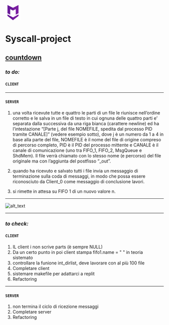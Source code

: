 ![alt text](https://github.com/adam-p/markdown-here/raw/master/src/common/images/icon48.png "Logo Title Text 1")

# Syscall-project 
[countdown](https://free.timeanddate.com/countdown/i8aabgkf/n2177/cf101/cm0/cu4/ct0/cs0/ca0/co0/cr0/ss0/cac000/cpc000/pcd8873c/tcfff/fs400/szw2251/szh950/iso2022-06-08T00:00:00/bas2)
---
### _to do:_
#### `CLIENT`
---


#### `SERVER`

1. una volta ricevute tutte e quattro le parti di un file le riunisce nell’ordine corretto e le salva
in un file di testo in cui ognuna delle quattro parti e’ separata dalla successiva da una riga
bianca (carattere newline) ed ha l’intestazione “[Parte j, del file NOMEFILE, spedita dal
processo PID tramite CANALE]” (vedere esempio sotto), dove j è un numero da 1 a 4 in
base alla parte del file, NOMEFILE è il nome del file di origine compreso di percorso
completo, PID è il PID del processo mittente e CANALE è il canale di comunicazione (uno
tra FIFO_1, FIFO_2, MsgQueue e ShdMem). Il file verrà chiamato con lo stesso nome (e
percorso) del file originale ma con l’aggiunta del postfisso “_out”.

1. quando ha ricevuto e salvato tutti i file invia un messaggio di terminazione sulla coda di
messaggi, in modo che possa essere riconosciuto da Client_0 come messaggio di
conclusione lavori.

1. si rimette in attesa su FIFO 1 di un nuovo valore n.

---
![alt_text](https://upload.wikimedia.org/wikipedia/commons/d/dd/Linux_logo.jpg)

---

### _to check:_
####  `CLIENT`
1. IL client i non scrive parts (è sempre NULL) 
1. Da un certo punto in poi client stampa fifo1.name = " " in teoria sistemato
2. controllare la funione int_dirlist, deve lavorare con al più 100 file 
3. Completare client
4. sistemare makefile per adattarci a replit
5. Refactoring

---

#### `SERVER`
1. non termina il ciclo di ricezione messaggi 
2. Completare server
3. Refactoring






